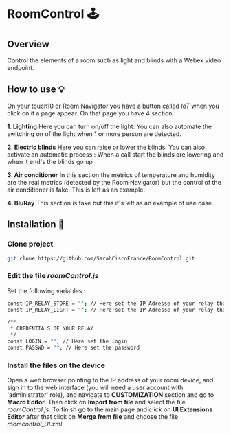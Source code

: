 # RoomControl 🕹

## Overview
Control the elements of a room such as light and blinds with a Webex video endpoint.

## How to use 💡
On your touch10 or Room Navigator you have a button called *IoT* when you click on it a page appear. On that page you have 4 section : 

**1. Lighting**
Here you can turn on/off the light. You can also automate the switching on of the light when 1 or more person are detected.

**2. Electric blinds**
Here you can raise or lower the blinds. You can also activate an automatic process : When a call start the blinds are lowering and when it end's the blinds go up

**3. Air conditioner**
In this section the metrics of temperature and humidity are the real metrics (detected by the Room Navigator) but the control of the air conditioner is fake. This is left as an example.

**4. BluRay**
This section is fake but this it's left as an example of use case.

## Installation 🔨

### Clone project

``` bash
git clone https://github.com/SarahCiscoFrance/RoomControl.git
```

### Edit the file *roomControl.js* 
Set the following variables : 

```bash
const IP_RELAY_STORE = ""; // Here set the IP Adresse of your relay that manage the blinds
const IP_RELAY_LIGHT = ""; // Here set the IP Adresse of your relay that manage the light

/**
 * CREDENTIALS OF YOUR RELAY
 */
const LOGIN = ""; // Here set the login
const PASSWD = ""; // Here set the password
```

### Install the files on the device
Open a web browser pointing to the IP address of your room device, and sign in to the web interface (you will need a user account with 'administrator' role), and navigate to **CUSTOMIZATION** section and go to **Macro Editor**. Then click on **Import from file** and select the file *roomControl.js*. To finish go to the main page and click on **UI Extensions Editor** after that click on **Merge from file** and choose the file *roomcontrol_UI.xml* 
